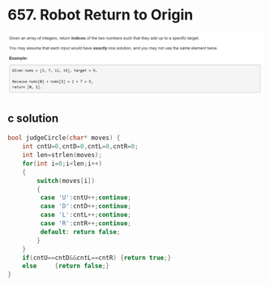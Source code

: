 # 657. Robot Return to Origin
<img src="https://github.com/vampire1996/-leetcode/blob/master/Problems/1-100/1.TwoSum/problem.png "/>

## c solution
```c
bool judgeCircle(char* moves) {
    int cntU=0,cntD=0,cntL=0,cntR=0;
    int len=strlen(moves);
    for(int i=0;i<len;i++)
    {
        switch(moves[i])
        {
         case 'U':cntU++;continue;
         case 'D':cntD++;continue;
         case 'L':cntL++;continue;
         case 'R':cntR++;continue; 
         default: return false;       
        }
    }
    if(cntU==cntD&&cntL==cntR) {return true;}
    else     {return false;} 
}
```
